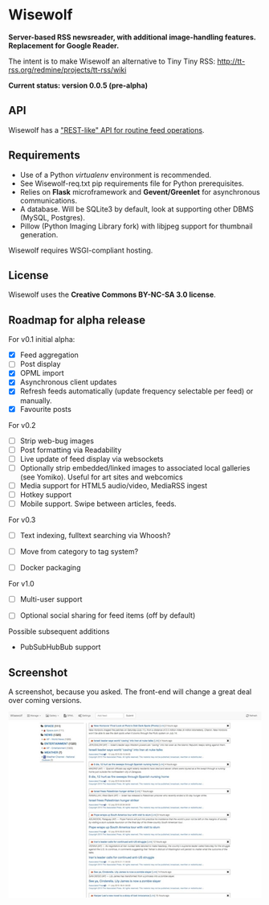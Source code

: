 Wisewolf
========

**Server-based RSS newsreader, with additional image-handling features. Replacement for Google Reader.**

The intent is to make Wisewolf an alternative to Tiny Tiny RSS: http://tt-rss.org/redmine/projects/tt-rss/wiki

**Current status: version 0.0.5 (pre-alpha)**

API
---

Wisewolf has a ["REST-like" API for routine feed operations](https://github.com/KyubiSystems/Wisewolf/blob/master/docs/API.md).

Requirements
------------

* Use of a Python *virtualenv* environment is recommended.
* See Wisewolf-req.txt pip requirements file for Python prerequisites. 
* Relies on __Flask__ microframework and __Gevent/Greenlet__ for asynchronous communications. 
* A database. Will be SQLite3 by default, look at supporting other DBMS (MySQL, Postgres).
* Pillow (Python Imaging Library fork) with libjpeg support for thumbnail generation.

Wisewolf requires WSGI-compliant hosting.

License
-------

Wisewolf uses the **Creative Commons BY-NC-SA 3.0 license**.

Roadmap for alpha release
---------

For v0.1 initial alpha:

- [x] Feed aggregation
- [ ] Post display
- [x] OPML import
- [x] Asynchronous client updates
- [x] Refresh feeds automatically (update frequency selectable per feed) or manually.
- [x] Favourite posts

For v0.2

- [ ] Strip web-bug images
- [ ] Post formatting via Readability
- [ ] Live update of feed display via websockets
- [ ] Optionally strip embedded/linked images to associated local galleries (see Yomiko). Useful for art sites and webcomics
- [ ] Media support for HTML5 audio/video, MediaRSS ingest
- [ ] Hotkey support
- [ ] Mobile support. Swipe between articles, feeds.

For v0.3

- [ ] Text indexing, fulltext searching via Whoosh?
- [ ] Move from category to tag system?
- [ ] Docker packaging


For v1.0

- [ ] Multi-user support
- [ ] Optional social sharing for feed items (off by default)


Possible subsequent additions

* PubSubHubBub support


Screenshot
----------

A screenshot, because you asked. The front-end will change a great deal over coming versions.

<img src="https://github.com/KyubiSystems/Wisewolf/raw/master/screenshots/wisewolf-alpha0.04.3.jpg">